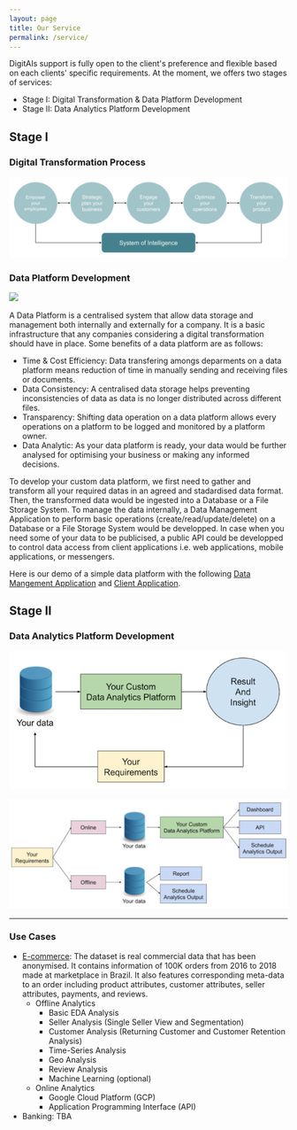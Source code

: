 ```yaml
---
layout: page
title: Our Service
permalink: /service/
---
```


DigitAIs support is fully open to the client's preference and flexible based on each clients' specific requirements. At the moment, we offers two stages of services:
* Stage I: Digital Transformation & Data Platform Development
* Stage II: Data Analytics Platform Development

## Stage I

### Digital Transformation Process
![](img/DT.png)

### Data Platform Development

<img src="https://docs.google.com/drawings/d/e/2PACX-1vSUMOm-Edbtx4lr82SmZ8LenvPsdBudDW0Z7658mKNtNBIRQW7kSrPbzcIKnIl8eWdSWebNzQTMc524/pub?w=1152&h=681">

A Data Platform is a centralised system that allow data storage and management both internally and externally for a company. It is a basic infrastructure that any companies considering a digital transformation should have in place. Some benefits of a data platform are as follows:
* Time & Cost Efficiency: Data transfering amongs deparments on a data platform means reduction of time in manually sending and receiving files or documents.
* Data Consistency: A centralised data storage helps preventing inconsistencies of data as data is no longer distributed across different files.
* Transparency: Shifting data operation on a data platform allows every operations on a platform to be logged and monitored by a platform owner.
* Data Analytic: As your data platform is ready, your data would be further analysed for optimising your business or making any informed decisions.

To develop your custom data platform, we first need to gather and transform all your required datas in an agreed and stadardised data format. Then, the transformed data would be ingested into a Database or a File Storage System. To manage the data internally, a Data Management Application to perform basic operations (create/read/update/delete) on a Database or a File Storage System would be developped. In case when you need some of your data to be publicised, a public API could be developped to control data access from client applications i.e. web applications, mobile applications, or messengers.

Here is our demo of a simple data platform with the following [Data Mangement Application](https://product-fastapi-demo.herokuapp.com/product_view) and [Client Application](https://fir-api-client-web.firebaseapp.com/).

## Stage II

### Data Analytics Platform Development
<img src='/img/DAP.png' width='500' height='250'>

![](img/CDAPD.png)

---

### Use Cases
* [E-commerce](https://special-force-analytic.github.io/usecase/): The dataset is real commercial data that has been anonymised. It contains information of 100K orders from 2016 to 2018 made at marketplace in Brazil. It also features corresponding meta-data to an order including product attributes, customer attributes, seller attributes, payments, and reviews.
  * Offline Analytics
    * Basic EDA Analysis
    * Seller Analysis (Single Seller View and Segmentation)
    * Customer Analysis (Returning Customer and Customer Retention Analysis)
    * Time-Series Analysis
    * Geo Analysis
    * Review Analysis
    * Machine Learning (optional)
  * Online Analytics
    * Google Cloud Platform (GCP)
    * Application Programming Interface (API)
* Banking: TBA
